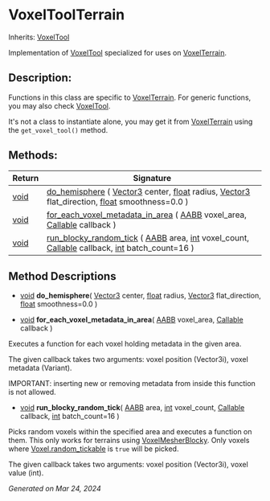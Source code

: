 # VoxelToolTerrain

Inherits: [VoxelTool](VoxelTool.md)

Implementation of [VoxelTool](VoxelTool.md) specialized for uses on [VoxelTerrain](VoxelTerrain.md).

## Description: 

Functions in this class are specific to [VoxelTerrain](VoxelTerrain.md). For generic functions, you may also check [VoxelTool](VoxelTool.md).

It's not a class to instantiate alone, you may get it from [VoxelTerrain](VoxelTerrain.md) using the `get_voxel_tool()` method.

## Methods: 


Return     | Signature                                                                                                                                                                                                                                                                                                                                                                                            
---------- | -----------------------------------------------------------------------------------------------------------------------------------------------------------------------------------------------------------------------------------------------------------------------------------------------------------------------------------------------------------------------------------------------------
[void](#)  | [do_hemisphere](#i_do_hemisphere) ( [Vector3](https://docs.godotengine.org/en/stable/classes/class_vector3.html) center, [float](https://docs.godotengine.org/en/stable/classes/class_float.html) radius, [Vector3](https://docs.godotengine.org/en/stable/classes/class_vector3.html) flat_direction, [float](https://docs.godotengine.org/en/stable/classes/class_float.html) smoothness=0.0 )     
[void](#)  | [for_each_voxel_metadata_in_area](#i_for_each_voxel_metadata_in_area) ( [AABB](https://docs.godotengine.org/en/stable/classes/class_aabb.html) voxel_area, [Callable](https://docs.godotengine.org/en/stable/classes/class_callable.html) callback )                                                                                                                                                 
[void](#)  | [run_blocky_random_tick](#i_run_blocky_random_tick) ( [AABB](https://docs.godotengine.org/en/stable/classes/class_aabb.html) area, [int](https://docs.godotengine.org/en/stable/classes/class_int.html) voxel_count, [Callable](https://docs.godotengine.org/en/stable/classes/class_callable.html) callback, [int](https://docs.godotengine.org/en/stable/classes/class_int.html) batch_count=16 )  
<p></p>

## Method Descriptions

- [void](#)<span id="i_do_hemisphere"></span> **do_hemisphere**( [Vector3](https://docs.godotengine.org/en/stable/classes/class_vector3.html) center, [float](https://docs.godotengine.org/en/stable/classes/class_float.html) radius, [Vector3](https://docs.godotengine.org/en/stable/classes/class_vector3.html) flat_direction, [float](https://docs.godotengine.org/en/stable/classes/class_float.html) smoothness=0.0 ) 


- [void](#)<span id="i_for_each_voxel_metadata_in_area"></span> **for_each_voxel_metadata_in_area**( [AABB](https://docs.godotengine.org/en/stable/classes/class_aabb.html) voxel_area, [Callable](https://docs.godotengine.org/en/stable/classes/class_callable.html) callback ) 

Executes a function for each voxel holding metadata in the given area.

The given callback takes two arguments: voxel position (Vector3i), voxel metadata (Variant).

IMPORTANT: inserting new or removing metadata from inside this function is not allowed.

- [void](#)<span id="i_run_blocky_random_tick"></span> **run_blocky_random_tick**( [AABB](https://docs.godotengine.org/en/stable/classes/class_aabb.html) area, [int](https://docs.godotengine.org/en/stable/classes/class_int.html) voxel_count, [Callable](https://docs.godotengine.org/en/stable/classes/class_callable.html) callback, [int](https://docs.godotengine.org/en/stable/classes/class_int.html) batch_count=16 ) 

Picks random voxels within the specified area and executes a function on them. This only works for terrains using [VoxelMesherBlocky](VoxelMesherBlocky.md). Only voxels where [Voxel.random_tickable](https://docs.godotengine.org/en/stable/classes/class_voxel.html#class-voxel-property-random-tickable) is `true` will be picked.

The given callback takes two arguments: voxel position (Vector3i), voxel value (int).

_Generated on Mar 24, 2024_
